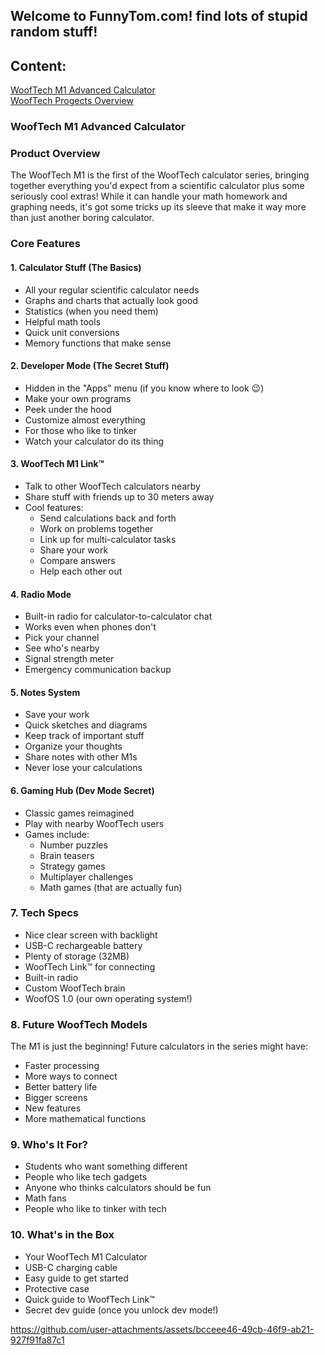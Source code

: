 ## Welcome to FunnyTom.com! find lots of stupid random stuff!

## Content:
[WoofTech M1 Advanced Calculator](https://funnytom777.github.io/#wooftech-m1-advanced-calculator)  
[WoofTech Progects Overview](https://funnytom777.github.io/#wooftech-m1-advanced-calculator)  


### WoofTech M1 Advanced Calculator

### Product Overview
The WoofTech M1 is the first of the WoofTech calculator series, bringing together everything you'd expect from a scientific calculator plus some seriously cool extras! While it can handle your math homework and graphing needs, it's got some tricks up its sleeve that make it way more than just another boring calculator.

### Core Features

#### 1. Calculator Stuff (The Basics)
- All your regular scientific calculator needs
- Graphs and charts that actually look good
- Statistics (when you need them)
- Helpful math tools
- Quick unit conversions
- Memory functions that make sense

#### 2. Developer Mode (The Secret Stuff)
- Hidden in the "Apps" menu (if you know where to look 😉)
- Make your own programs
- Peek under the hood
- Customize almost everything
- For those who like to tinker
- Watch your calculator do its thing

#### 3. WoofTech M1 Link™ 
- Talk to other WoofTech calculators nearby
- Share stuff with friends up to 30 meters away
- Cool features:
  - Send calculations back and forth
  - Work on problems together
  - Link up for multi-calculator tasks
  - Share your work
  - Compare answers
  - Help each other out

#### 4. Radio Mode
- Built-in radio for calculator-to-calculator chat
- Works even when phones don't
- Pick your channel
- See who's nearby
- Signal strength meter
- Emergency communication backup

#### 5. Notes System
- Save your work
- Quick sketches and diagrams
- Keep track of important stuff
- Organize your thoughts
- Share notes with other M1s
- Never lose your calculations

#### 6. Gaming Hub (Dev Mode Secret)
- Classic games reimagined
- Play with nearby WoofTech users
- Games include:
  - Number puzzles
  - Brain teasers
  - Strategy games
  - Multiplayer challenges
  - Math games (that are actually fun)

### 7. Tech Specs
- Nice clear screen with backlight
- USB-C rechargeable battery
- Plenty of storage (32MB)
- WoofTech Link™ for connecting
- Built-in radio
- Custom WoofTech brain
- WoofOS 1.0 (our own operating system!)

### 8. Future WoofTech Models
The M1 is just the beginning! Future calculators in the series might have:
- Faster processing
- More ways to connect
- Better battery life
- Bigger screens
- New features
- More mathematical functions

### 9. Who's It For?
- Students who want something different
- People who like tech gadgets
- Anyone who thinks calculators should be fun
- Math fans
- People who like to tinker with tech

### 10. What's in the Box
- Your WoofTech M1 Calculator
- USB-C charging cable
- Easy guide to get started
- Protective case
- Quick guide to WoofTech Link™
- Secret dev guide (once you unlock dev mode!)



https://github.com/user-attachments/assets/bcceee46-49cb-46f9-ab21-927f91fa87c1


